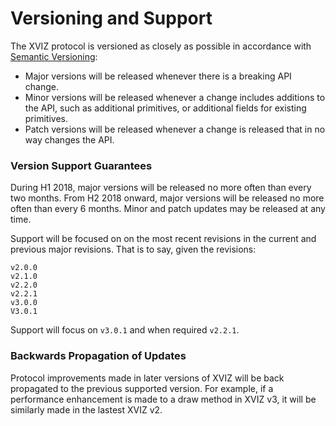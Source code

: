 # Versioning and Support

The XVIZ protocol is versioned as closely as possible in accordance with [Semantic Versioning](http://www.semver.org):

* Major versions will be released whenever there is a breaking API change.
* Minor versions will be released whenever a change includes additions to the API, such as additional primitives, or additional fields for existing primitives.
* Patch versions will be released whenever a change is released that in no way changes the API.


### Version Support Guarantees

During H1 2018, major versions will be released no more often than every two months. From H2 2018 onward, major versions will be released no more often than every 6 months. Minor and patch updates may be released at any time.

Support will be focused on on the most recent revisions in the current and previous major revisions. That is to say, given the revisions:

```
v2.0.0
v2.1.0
v2.2.0
v2.2.1
v3.0.0
V3.0.1
```

Support will focus on `v3.0.1` and when required `v2.2.1`.


### Backwards Propagation of Updates

Protocol improvements made in later versions of XVIZ will be back propagated to the previous supported version. For example, if a performance enhancement is made to a draw method in XVIZ v3, it will be similarly made in the lastest XVIZ v2.
